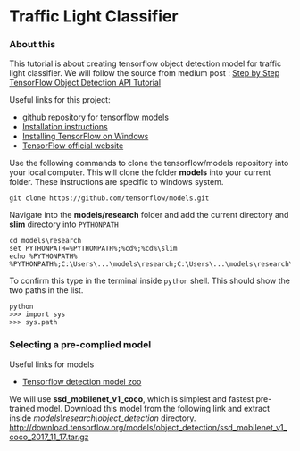 # Traffic Light Classifier

### About this
This tutorial is about creating tensorflow object detection model for traffic light classifier.
We will follow the source from medium post : [Step by Step TensorFlow Object Detection API Tutorial](https://medium.com/@WuStangDan/step-by-step-tensorflow-object-detection-api-tutorial-part-1-selecting-a-model-a02b6aabe39e)

Useful links for this project: <br>

* [github repository for tensorflow models](https://github.com/tensorflow/models)
* [Installation instructions](https://github.com/tensorflow/models/blob/master/research/object_detection/g3doc/installation.md)
* [Installing TensorFlow on Windows](https://www.tensorflow.org/install/install_windows)
* [TensorFlow official website](https://www.tensorflow.org/install/install_windows)

Use the following commands to clone the tensorflow/models repository into your local computer. This will clone the folder **models** into your current folder. These instructions are specific to windows system.
```
git clone https://github.com/tensorflow/models.git 
```
Navigate into the **models/research** folder and add the current directory and **slim** directory into `PYTHONPATH`
```
cd models\research
set PYTHONPATH=%PYTHONPATH%;%cd%;%cd%\slim
echo %PYTHONPATH%
%PYTHONPATH%;C:\Users\...\models\research;C:\Users\...\models\research\slim
```
To confirm this type in the terminal inside `python` shell. This should show the two paths in the list.
```
python
>>> import sys
>>> sys.path
```

### Selecting a pre-complied model

Useful links for models

* [Tensorflow detection model zoo](https://github.com/tensorflow/models/blob/master/research/object_detection/g3doc/detection_model_zoo.md)

We will use **ssd_mobilenet_v1_coco**, which is simplest and fastest pre-trained model.
Download this model from the following link and extract inside *models\research\object_detection* directory.
http://download.tensorflow.org/models/object_detection/ssd_mobilenet_v1_coco_2017_11_17.tar.gz








